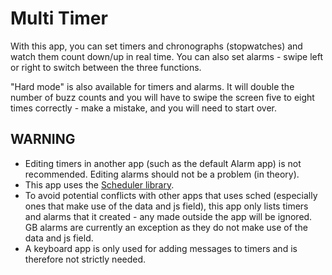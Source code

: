 # Multi Timer
With this app, you can set timers and chronographs (stopwatches) and watch them count down/up in real time. You can also set alarms - swipe left or right to switch between the three functions.

"Hard mode" is also available for timers and alarms. It will double the number of buzz counts and you will have to swipe the screen five to eight times correctly - make a mistake, and you will need to start over.

## WARNING
* Editing timers in another app (such as the default Alarm app) is not recommended. Editing alarms should not be a problem (in theory).
* This app uses the [Scheduler library](https://banglejs.com/apps/?id=sched). 
* To avoid potential conflicts with other apps that uses sched (especially ones that make use of the data and js field), this app only lists timers and alarms that it created - any made outside the app will be ignored. GB alarms are currently an exception as they do not make use of the data and js field.
* A keyboard app is only used for adding messages to timers and is therefore not strictly needed.
